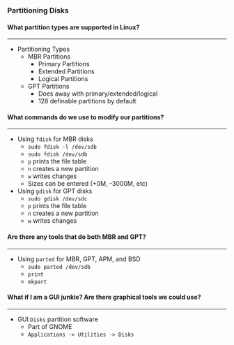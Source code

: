 ### Partitioning Disks

#### What partition types are supported in Linux?

---

- Partitioning Types
  - MBR Partitions
    - Primary Partitions
    - Extended Partitions
    - Logical Partitions
  - GPT Partitions
    - Does away with primary/extended/logical
    - 128 definable partitions by default

#### What commands do we use to modify our partitions?

---

- Using `fdisk` for MBR disks
  - `sudo fdisk -l /dev/sdb`
  - `sudo fdisk /dev/sdb`
  - `p` prints the file table
  - `n` creates a new partition
  - `w` writes changes
  - Sizes can be entered (+0M, -3000M, etc)
- Using `gdisk` for GPT disks
  - `sudo gdisk /dev/sdc`
  - `p` prints the file table
  - `n` creates a new partition
  - `w` writes changes

#### Are there any tools that do both MBR and GPT?

---

- Using `parted` for MBR, GPT, APM, and BSD
  - `sudo parted /dev/sdb`
  - `print`
  - `mkpart`

#### What if I am a GUI junkie? Are there graphical tools we could use?

---

- GUI `Disks` partition software
  - Part of GNOME
  - `Applications -> Utilities -> Disks`
